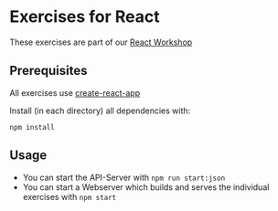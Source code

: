 # Exercises for React

These exercises are part of our [React Workshop](https://jsperts.de/schulungen/react)

## Prerequisites

All exercises use [create-react-app](https://github.com/facebookincubator/create-react-app)

Install (in each directory) all dependencies with:

```
npm install
```

## Usage

* You can start the API-Server with `npm run start:json`
* You can start a Webserver which builds and serves the individual exercises with `npm start`
